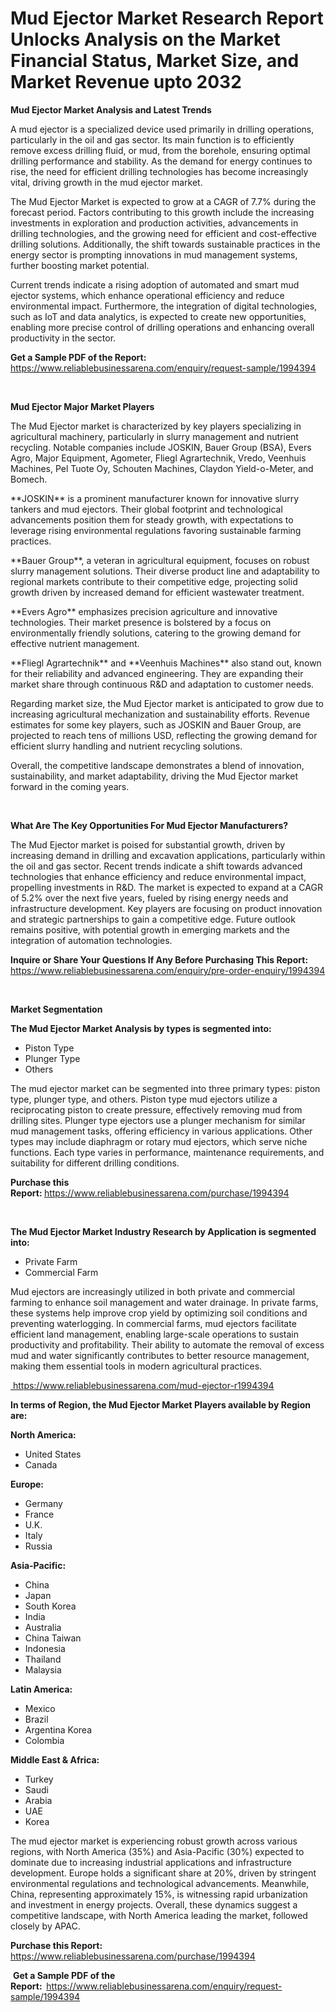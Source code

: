 <p><h1>Mud Ejector Market Research Report Unlocks Analysis on the Market Financial Status, Market Size, and Market Revenue upto 2032</h1></p><p><strong>Mud Ejector Market Analysis and Latest Trends</strong></p>
<p><p>A mud ejector is a specialized device used primarily in drilling operations, particularly in the oil and gas sector. Its main function is to efficiently remove excess drilling fluid, or mud, from the borehole, ensuring optimal drilling performance and stability. As the demand for energy continues to rise, the need for efficient drilling technologies has become increasingly vital, driving growth in the mud ejector market.</p><p>The Mud Ejector Market is expected to grow at a CAGR of 7.7% during the forecast period. Factors contributing to this growth include the increasing investments in exploration and production activities, advancements in drilling technologies, and the growing need for efficient and cost-effective drilling solutions. Additionally, the shift towards sustainable practices in the energy sector is prompting innovations in mud management systems, further boosting market potential.</p><p>Current trends indicate a rising adoption of automated and smart mud ejector systems, which enhance operational efficiency and reduce environmental impact. Furthermore, the integration of digital technologies, such as IoT and data analytics, is expected to create new opportunities, enabling more precise control of drilling operations and enhancing overall productivity in the sector.</p></p>
<p><strong>Get a Sample PDF of the Report:&nbsp;</strong> <a href="https://www.reliablebusinessarena.com/enquiry/request-sample/1994394?utm_campaign=2779&utm_medium=2&utm_source=Github&utm_content=ia&utm_term=12042025&utm_id=mud-ejector">https://www.reliablebusinessarena.com/enquiry/request-sample/1994394</a></p>
<p>&nbsp;</p>
<p><strong>Mud Ejector Major Market Players</strong></p>
<p><p>The Mud Ejector market is characterized by key players specializing in agricultural machinery, particularly in slurry management and nutrient recycling. Notable companies include JOSKIN, Bauer Group (BSA), Evers Agro, Major Equipment, Agometer, Fliegl Agrartechnik, Vredo, Veenhuis Machines, Pel Tuote Oy, Schouten Machines, Claydon Yield-o-Meter, and Bomech.</p><p>**JOSKIN** is a prominent manufacturer known for innovative slurry tankers and mud ejectors. Their global footprint and technological advancements position them for steady growth, with expectations to leverage rising environmental regulations favoring sustainable farming practices.</p><p>**Bauer Group**, a veteran in agricultural equipment, focuses on robust slurry management solutions. Their diverse product line and adaptability to regional markets contribute to their competitive edge, projecting solid growth driven by increased demand for efficient wastewater treatment.</p><p>**Evers Agro** emphasizes precision agriculture and innovative technologies. Their market presence is bolstered by a focus on environmentally friendly solutions, catering to the growing demand for effective nutrient management.</p><p>**Fliegl Agrartechnik** and **Veenhuis Machines** also stand out, known for their reliability and advanced engineering. They are expanding their market share through continuous R&D and adaptation to customer needs.</p><p>Regarding market size, the Mud Ejector market is anticipated to grow due to increasing agricultural mechanization and sustainability efforts. Revenue estimates for some key players, such as JOSKIN and Bauer Group, are projected to reach tens of millions USD, reflecting the growing demand for efficient slurry handling and nutrient recycling solutions.</p><p>Overall, the competitive landscape demonstrates a blend of innovation, sustainability, and market adaptability, driving the Mud Ejector market forward in the coming years.</p></p>
<p>&nbsp;</p>
<p><strong>What Are The Key Opportunities For Mud Ejector Manufacturers?</strong></p>
<p><p>The Mud Ejector market is poised for substantial growth, driven by increasing demand in drilling and excavation applications, particularly within the oil and gas sector. Recent trends indicate a shift towards advanced technologies that enhance efficiency and reduce environmental impact, propelling investments in R&D. The market is expected to expand at a CAGR of 5.2% over the next five years, fueled by rising energy needs and infrastructure development. Key players are focusing on product innovation and strategic partnerships to gain a competitive edge. Future outlook remains positive, with potential growth in emerging markets and the integration of automation technologies.</p></p>
<p><strong>Inquire or Share Your Questions If Any Before Purchasing This Report:</strong> <a href="https://www.reliablebusinessarena.com/enquiry/pre-order-enquiry/1994394?utm_campaign=2779&utm_medium=2&utm_source=Github&utm_content=ia&utm_term=12042025&utm_id=mud-ejector">https://www.reliablebusinessarena.com/enquiry/pre-order-enquiry/1994394</a></p>
<p>&nbsp;</p>
<p><strong>Market Segmentation</strong></p>
<p><strong>The Mud Ejector Market Analysis by types is segmented into:</strong></p>
<p><ul><li>Piston Type</li><li>Plunger Type</li><li>Others</li></ul></p>
<p><p>The mud ejector market can be segmented into three primary types: piston type, plunger type, and others. Piston type mud ejectors utilize a reciprocating piston to create pressure, effectively removing mud from drilling sites. Plunger type ejectors use a plunger mechanism for similar mud management tasks, offering efficiency in various applications. Other types may include diaphragm or rotary mud ejectors, which serve niche functions. Each type varies in performance, maintenance requirements, and suitability for different drilling conditions.</p></p>
<p><strong>Purchase this Report:&nbsp;</strong><a href="https://www.reliablebusinessarena.com/purchase/1994394?utm_campaign=2779&utm_medium=2&utm_source=Github&utm_content=ia&utm_term=12042025&utm_id=mud-ejector">https://www.reliablebusinessarena.com/purchase/1994394</a></p>
<p>&nbsp;</p>
<p><strong>The Mud Ejector Market Industry Research by Application is segmented into:</strong></p>
<p><ul><li>Private Farm</li><li>Commercial Farm</li></ul></p>
<p><p>Mud ejectors are increasingly utilized in both private and commercial farming to enhance soil management and water drainage. In private farms, these systems help improve crop yield by optimizing soil conditions and preventing waterlogging. In commercial farms, mud ejectors facilitate efficient land management, enabling large-scale operations to sustain productivity and profitability. Their ability to automate the removal of excess mud and water significantly contributes to better resource management, making them essential tools in modern agricultural practices.</p></p>
<p><a href="https://www.reliablebusinessarena.com/mud-ejector-r1994394?utm_campaign=2779&utm_medium=2&utm_source=Github&utm_content=ia&utm_term=12042025&utm_id=mud-ejector">&nbsp;https://www.reliablebusinessarena.com/mud-ejector-r1994394</a></p>
<p><strong>In terms of Region, the Mud Ejector Market Players available by Region are:</strong></p>
<p>
    <p> <strong> North America: </strong>
        <ul>
            <li>United States</li>
            <li>Canada</li>
        </ul>
        </p> 
    <p> <strong> Europe: </strong>
        <ul>
            <li>Germany</li>
            <li>France</li>
            <li>U.K.</li>
            <li>Italy</li>
            <li>Russia</li>
        </ul>
        </p> 
    <p> <strong> Asia-Pacific: </strong>
        <ul>
            <li>China</li>
            <li>Japan</li>
            <li>South Korea</li>
            <li>India</li>
            <li>Australia</li>
            <li>China Taiwan</li>
            <li>Indonesia</li>
            <li>Thailand</li>
            <li>Malaysia</li>
        </ul>
        </p> 
    <p> <strong> Latin America: </strong>
        <ul>
            <li>Mexico</li>
            <li>Brazil</li>
            <li>Argentina Korea</li>
            <li>Colombia</li>
        </ul>
        </p> 
    <p> <strong> Middle East & Africa: </strong>
        <ul>
            <li>Turkey</li>
            <li>Saudi</li>
            <li>Arabia</li>
            <li>UAE</li>
            <li>Korea</li>
        </ul>
    </p>
    </p>
<p><p>The mud ejector market is experiencing robust growth across various regions, with North America (35%) and Asia-Pacific (30%) expected to dominate due to increasing industrial applications and infrastructure development. Europe holds a significant share at 20%, driven by stringent environmental regulations and technological advancements. Meanwhile, China, representing approximately 15%, is witnessing rapid urbanization and investment in energy projects. Overall, these dynamics suggest a competitive landscape, with North America leading the market, followed closely by APAC.</p></p>
<p><strong>Purchase this Report: </strong><a href="https://www.reliablebusinessarena.com/purchase/1994394?utm_campaign=2779&utm_medium=2&utm_source=Github&utm_content=ia&utm_term=12042025&utm_id=mud-ejector">https://www.reliablebusinessarena.com/purchase/1994394</a></p>
<p>&nbsp;<strong>Get a Sample PDF of the Report:&nbsp;&nbsp;</strong><a href="https://www.reliablebusinessarena.com/enquiry/request-sample/1994394?utm_campaign=2779&utm_medium=2&utm_source=Github&utm_content=ia&utm_term=12042025&utm_id=mud-ejector">https://www.reliablebusinessarena.com/enquiry/request-sample/1994394</a></p>
<p><strong></strong></p>
<p><p></p><p></p><p></p></p>